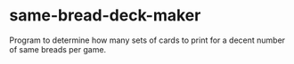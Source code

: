 # same-bread-deck-maker
Program to determine how many sets of cards to print for a decent number of same breads per game.
